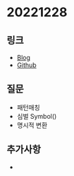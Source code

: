 # 20221228

## 링크
- [Blog](https://blog.naver.com/inmein) 
- [Github](https://github.com/www-r)


## 질문
- 패턴매칭
- 심벌 Symbol() 
- 명시적 변환 


## 추가사항
- 